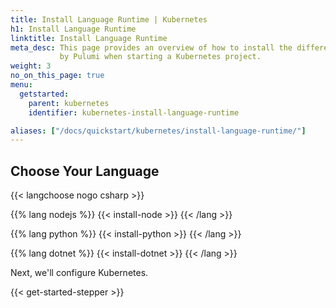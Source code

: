 ```yaml
---
title: Install Language Runtime | Kubernetes
h1: Install Language Runtime
linktitle: Install Language Runtime
meta_desc: This page provides an overview of how to install the different languages supported
           by Pulumi when starting a Kubernetes project.
weight: 3
no_on_this_page: true
menu:
  getstarted:
    parent: kubernetes
    identifier: kubernetes-install-language-runtime

aliases: ["/docs/quickstart/kubernetes/install-language-runtime/"]
---
```


## Choose Your Language

{{< langchoose nogo csharp >}}

{{% lang nodejs %}}
{{< install-node >}}
{{< /lang >}}

{{% lang python %}}
{{< install-python >}}
{{< /lang >}}

{{% lang dotnet %}}
{{< install-dotnet >}}
{{< /lang >}}

Next, we'll configure Kubernetes.

{{< get-started-stepper >}}
